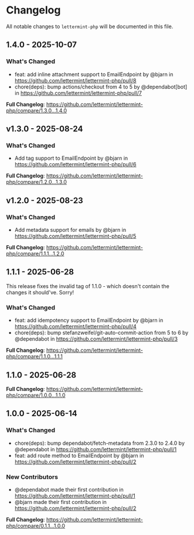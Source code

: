# Changelog

All notable changes to `lettermint-php` will be documented in this file.

## 1.4.0 - 2025-10-07

### What's Changed

* feat: add inline attachment support to EmailEndpoint by @bjarn in https://github.com/lettermint/lettermint-php/pull/8
* chore(deps): bump actions/checkout from 4 to 5 by @dependabot[bot] in https://github.com/lettermint/lettermint-php/pull/7

**Full Changelog**: https://github.com/lettermint/lettermint-php/compare/1.3.0...1.4.0

## v1.3.0 - 2025-08-24

### What's Changed

* Add tag support to EmailEndpoint by @bjarn in https://github.com/lettermint/lettermint-php/pull/6

**Full Changelog**: https://github.com/lettermint/lettermint-php/compare/1.2.0...1.3.0

## v1.2.0 - 2025-08-23

### What's Changed

* Add metadata support for emails by @bjarn in https://github.com/lettermint/lettermint-php/pull/5

**Full Changelog**: https://github.com/lettermint/lettermint-php/compare/1.1.1...1.2.0

## 1.1.1 - 2025-06-28

This release fixes the invalid tag of 1.1.0 - which doesn't contain the changes it should've. Sorry!

### What's Changed

* feat: add idempotency support to EmailEndpoint by @bjarn in https://github.com/lettermint/lettermint-php/pull/4
* chore(deps): bump stefanzweifel/git-auto-commit-action from 5 to 6 by @dependabot in https://github.com/lettermint/lettermint-php/pull/3

**Full Changelog**: https://github.com/lettermint/lettermint-php/compare/1.1.0...1.1.1

## 1.1.0 - 2025-06-28

**Full Changelog**: https://github.com/lettermint/lettermint-php/compare/1.0.0...1.1.0

## 1.0.0 - 2025-06-14

### What's Changed

* chore(deps): bump dependabot/fetch-metadata from 2.3.0 to 2.4.0 by @dependabot in https://github.com/lettermint/lettermint-php/pull/1
* feat: add route method to EmailEndpoint by @bjarn in https://github.com/lettermint/lettermint-php/pull/2

### New Contributors

* @dependabot made their first contribution in https://github.com/lettermint/lettermint-php/pull/1
* @bjarn made their first contribution in https://github.com/lettermint/lettermint-php/pull/2

**Full Changelog**: https://github.com/lettermint/lettermint-php/compare/0.1.1...1.0.0
